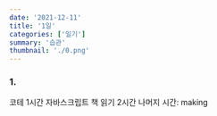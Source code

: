 ```yaml
---
date: '2021-12-11'
title: '1일'
categories: ['일기']
summary: '습관'
thumbnail: './0.png'
---
```


### 1.

코테 1시간
자바스크립트 책 읽기 2시간
나머지 시간: making
